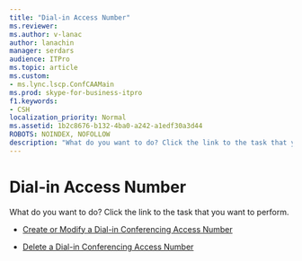 ```yaml
---
title: "Dial-in Access Number"
ms.reviewer: 
ms.author: v-lanac
author: lanachin
manager: serdars
audience: ITPro
ms.topic: article
ms.custom:
- ms.lync.lscp.ConfCAAMain
ms.prod: skype-for-business-itpro
f1.keywords:
- CSH
localization_priority: Normal
ms.assetid: 1b2c8676-b132-4ba0-a242-a1edf30a3d44
ROBOTS: NOINDEX, NOFOLLOW
description: "What do you want to do? Click the link to the task that you want to perform."
---
```


# Dial-in Access Number

What do you want to do? Click the link to the task that you want to perform.

- [Create or Modify a Dial-in Conferencing Access Number](https://technet.microsoft.com/library/06f55c28-57f8-4d4e-8313-9740846796d9.aspx)

- [Delete a Dial-in Conferencing Access Number](https://technet.microsoft.com/library/199c5d9c-0489-4ad5-a7f1-ca59fe0e6ac7.aspx)


